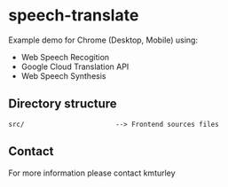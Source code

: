 # speech-translate

Example demo for Chrome (Desktop, Mobile) using:
* Web Speech Recogition
* Google Cloud Translation API
* Web Speech Synthesis


## Directory structure

    src/                       --> Frontend sources files


## Contact

For more information please contact kmturley

